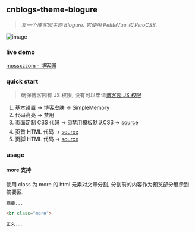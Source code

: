 ## cnblogs-theme-blogure

> *又一个博客园主题 Blogure. 它使用 PetiteVue 和 PicoCSS.*

![image](https://img2022.cnblogs.com/blog/2588074/202208/2588074-20220830175631333-248734544.png)

### live demo

[mossxzzom - 博客园](https://mossxzzom.cnblogs.com/)

### quick start

> 确保博客园有 JS 权限, 没有可以申请[博客园 JS 权限](https://i.cnblogs.com/settings)

1. 基本设置 -> 博客皮肤 -> SimpleMemory
1. 代码高亮 -> 禁用
1. 页面定制 CSS 代码 -> ☑️禁用模板默认CSS -> [source](https://raw.githubusercontent.com/mossxzzom/cnblogs-theme-blogure/master/custom.css)
1. 页首 HTML 代码 -> [source](https://raw.githubusercontent.com/mossxzzom/cnblogs-theme-blogure/master/page_begin.html)
1. 页脚 HTML 代码 -> [source](https://raw.githubusercontent.com/mossxzzom/cnblogs-theme-blogure/master/page_end.html)

### usage

#### more 支持

使用 class 为 more 的 html 元素对文章分割, 分割前的内容作为预览部分展示到摘要区.

```markdown
摘要...

<br class="more">

正文...
```
